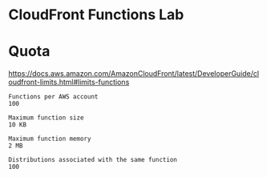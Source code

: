 # CloudFront Functions Lab

# Quota

https://docs.aws.amazon.com/AmazonCloudFront/latest/DeveloperGuide/cloudfront-limits.html#limits-functions

```
Functions per AWS account
100

Maximum function size
10 KB

Maximum function memory
2 MB

Distributions associated with the same function
100
```
